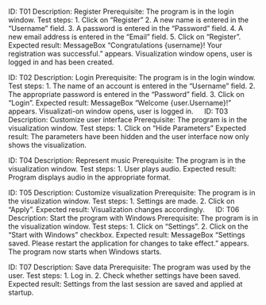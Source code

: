 ID: T01
Description: Register
Prerequisite: The program is in the login window.
Test steps: 	1. Click on “Register”
		2. A new name is entered in the “Username” field.
		3. A password is entered in the “Password” field.
		4. A new email address is entered in the “Email” field.
		5. Click on “Register”.
Expected result: MessageBox “Congratulations {username}! Your registration was successful.” appears. Visualization window opens, user is logged in and has been created.

ID: T02
Description: Login
Prerequisite: The program is in the login window.
Test steps: 	1. The name of an account is entered in the “Username” field.
		2. The appropriate password is entered in the “Password” field.
		3. Click on “Login”.
Expected result: MessageBox “Welcome {user.Username}!” appears. Visualizati-on window opens, user is logged in.
 
ID: T03
Description: Customize user interface
Prerequisite: The program is in the visualization window.
Test steps: 1. Click on “Hide Parameters”
Expected result: The parameters have been hidden and the user interface now only shows the visualization.

ID: T04
Description: Represent music
Prerequisite: The program is in the visualization window.
Test steps: 1. User plays audio.
Expected result: Program displays audio in the appropriate format.

ID: T05
Description: Customize visualization
Prerequisite: The program is in the visualization window.
Test steps: 	1. Settings are made.
		2. Click on “Apply”.
Expected result: Visualization changes accordingly.
 
ID: T06
Description: Start the program with Windows
Prerequisite: The program is in the visualization window.
Test steps: 	1. Click on “Settings”.
		2. Click on the “Start with Windows” checkbox.
Expected result: MessageBox “Settings saved. Please restart the application for changes to take effect.” appears. The program now starts when Windows starts.


ID: T07
Description: Save data
Prerequisite: The program was used by the user.
Test steps: 	1. Log in.
		2. Check whether settings have been saved.
Expected result: Settings from the last session are saved and applied at startup.
